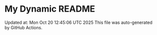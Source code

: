 # My Dynamic README
Updated at: Mon Oct 20 12:45:06 UTC 2025
This file was auto-generated by GitHub Actions.
